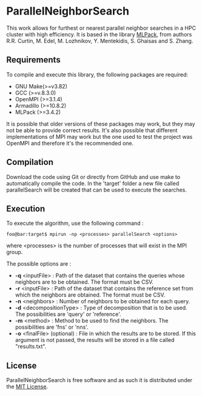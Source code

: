 # ParallelNeighborSearch

This work allows for furthest or nearest parallel neighbor searches in a HPC cluster with high efficiency. It is based in the library [MLPack](https://www.mlpack.org/), from authors R.R. Curtin, M. Edel, M. Lozhnikov, Y. Mentekidis, S. Ghaisas and S. Zhang.

## Requirements
To compile and execute this library, the following packages are required:
* GNU Make(>=v3.82)
* GCC (>=v.8.3.0)
* OpenMPI (>=3.1.4)
* Armadillo (>=10.8.2)
* MLPack (>=3.4.2)

It is possible that older versions of these packages may work, but they may not be able to provide correct results. It's also possible that different implementations of MPI may work but the one used to test the project was OpenMPI and therefore it's the recommended one.

## Compilation
Download the code using Git or directly from GitHub and use make to automatically compile the code. In the 'target' folder a new file called parallelSearch will be created that can be used to execute the searches.

## Execution
To execute the algorithm, use the following command : 
```
foo@bar:target$ mpirun -np <processes> parallelSearch <options>
```
where \<processes\> is the number of processes that will exist in the MPI group.

The possible options are :

* **-q** \<inputFile\> : Path of the dataset that contains the queries whose neighbors are to be obtained. The format must be CSV. 
* **-r** \<inputFile\> : Path of the dataset that contains the reference set from which the neighbors are  obtained. The format must be CSV. 
* **-n** \<neighbors\> : Number of neighbors to be obtained for each query.
* **-d** \<decompositionType\> : Type of decomposition that is to be used. The  possibilities are 'query' or 'reference'.
* **-m** \<method\> : Method to be used to find the neighbors. The possibilities are 'fns' or 'nns'.
* **-o** \<finalFile\> (optional) : File in which the results are to be stored. If  this argument is not passed, the results will be stored in a file called "results.txt".

## License

ParallelNeighborSearch is free software and as such it is distributed under the [MIT License](licenses/MIT.txt).